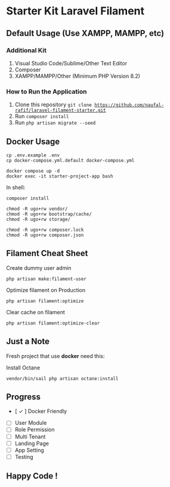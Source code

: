 # Starter Kit Laravel Filament

## Default Usage (Use XAMPP, MAMPP, etc)

### Additional Kit
1. Visual Studio Code/Sublime/Other Text Editor
2. Composer
3. XAMPP/MAMPP/Other (Minimum PHP Version 8.2)

### How to Run the Application
1. Clone this repository <code>git clone https://github.com/naufal-rafif/laravel-filament-starter.git</code>
2. Run <code>composer install</code>
2. Run <code>php artisan migrate --seed</code>

## Docker Usage
```
cp .env.example .env
cp docker-compose.yml.default docker-compose.yml
```

```
docker compose up -d
docker exec -it starter-project-app bash
```

In shell:
```
composer install
```

```
chmod -R ugo+rw vendor/
chmod -R ugo+rw bootstrap/cache/
chmod -R ugo+rw storage/
```

```
chmod -R ugo+rw composer.lock
chmod -R ugo+rw composer.json
```

## Filament Cheat Sheet
Create dummy user admin
```
php artisan make:filament-user
```

Optimize filament on Production
```
php artisan filament:optimize
```

Clear cache on filament
```
php artisan filament:optimize-clear
```

## Just a Note
Fresh project that use **docker** need this:

Install Octane
```
vendor/bin/sail php artisan octane:install
```

## Progress
- [ ✓ ] Docker Friendly
- [ ] User Module
- [ ] Role Permission
- [ ] Multi Tenant
- [ ] Landing Page
- [ ] App Setting
- [ ] Testing

## Happy Code !
